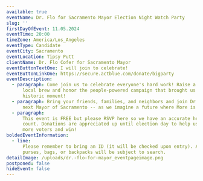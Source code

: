 ```yaml
---
available: true
eventName: Dr. Flo for Sacramento Mayor Election Night Watch Party
slug: ''
firstDayOfEvent: 11.05.2024
eventTime: 20:00
timeZone: America/Los_Angeles
eventType: Candidate
eventCity: Sacramento
eventLocation: Tipsy Putt
clientName: Dr. Flo Cofer for Sacramento Mayor
eventButtonTextOne: I will join to celebrate!
eventButtonLinkOne: https://secure.actblue.com/donate/bigparty
eventDescription:
  - paragraph: Come join us to celebrate everyone's hard work! Raise a glass of
      local brew and honor the people-powered campaign that brought us to this
      historic moment!
  - paragraph: Bring your friends, families, and neighbors and join Dr. Flo, our
      next Mayor of Sacramento -- as we imagine a future where More is Possible!
  - paragraph:
      This event is FREE but please RSVP here so we have an accurate head
      count. Donations are appreciated up until election day to help us reach
      more voters and win!
boldedEventInformation:
  - line:
      Please remember to bring an ID (it will be checked upon entry). Any large
      purses, bags, or backpacks will be subject to search.
detailImage: /uploads/dr.-flo-for-mayor_eventpageimage.png
postponed: false
hideEvent: false
---
```

